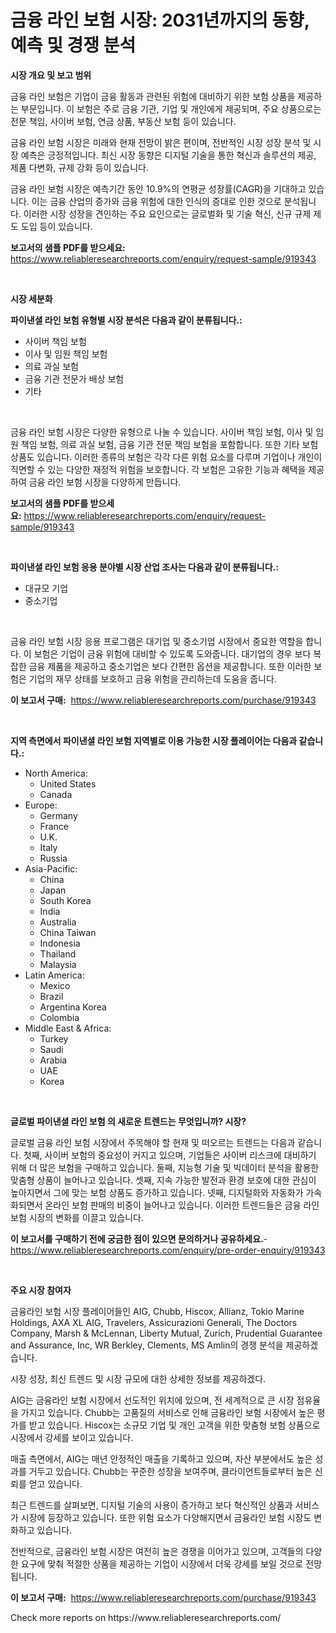 <p><h1>금융 라인 보험 시장: 2031년까지의 동향, 예측 및 경쟁 분석</h1></p><p><strong>시장 개요 및 보고 범위</strong></p>
<p><p>금융 라인 보험은 기업이 금융 활동과 관련된 위험에 대비하기 위한 보험 상품을 제공하는 부문입니다. 이 보험은 주로 금융 기관, 기업 및 개인에게 제공되며, 주요 상품으로는 전문 책임, 사이버 보험, 연금 상품, 부동산 보험 등이 있습니다.</p><p>금융 라인 보험 시장은 미래와 현재 전망이 밝은 편이며, 전반적인 시장 성장 분석 및 시장 예측은 긍정적입니다. 최신 시장 동향은 디지털 기술을 통한 혁신과 솔루션의 제공, 제품 다변화, 규제 강화 등이 있습니다.</p><p>금융 라인 보험 시장은 예측기간 동안 10.9%의 연평균 성장률(CAGR)을 기대하고 있습니다. 이는 금융 산업의 증가와 금융 위험에 대한 인식의 증대로 인한 것으로 분석됩니다. 이러한 시장 성장을 견인하는 주요 요인으로는 글로벌화 및 기술 혁신, 신규 규제 제도 도입 등이 있습니다.</p></p>
<p><strong>보고서의 샘플 PDF를 받으세요:</strong> <a href="https://www.reliableresearchreports.com/enquiry/request-sample/919343">https://www.reliableresearchreports.com/enquiry/request-sample/919343</a></p>
<p>&nbsp;</p>
<p><strong>시장 세분화</strong></p>
<p><strong>파이낸셜 라인 보험 유형별 시장 분석은 다음과 같이 분류됩니다.:</strong></p>
<p><ul><li>사이버 책임 보험</li><li>이사 및 임원 책임 보험</li><li>의료 과실 보험</li><li>금융 기관 전문가 배상 보험</li><li>기타</li></ul></p>
<p>&nbsp;</p>
<p><p>금융 라인 보험 시장은 다양한 유형으로 나눌 수 있습니다. 사이버 책임 보험, 이사 및 임원 책임 보험, 의료 과실 보험, 금융 기관 전문 책임 보험을 포함합니다. 또한 기타 보험 상품도 있습니다. 이러한 종류의 보험은 각각 다른 위험 요소를 다루며 기업이나 개인이 직면할 수 있는 다양한 재정적 위험을 보호합니다. 각 보험은 고유한 기능과 혜택을 제공하여 금융 라인 보험 시장을 다양하게 만듭니다.</p></p>
<p><strong>보고서의 샘플 PDF를 받으세요:</strong>&nbsp;<a href="https://www.reliableresearchreports.com/enquiry/request-sample/919343">https://www.reliableresearchreports.com/enquiry/request-sample/919343</a></p>
<p>&nbsp;</p>
<p><strong> 파이낸셜 라인 보험 응용 분야별 시장 산업 조사는 다음과 같이 분류됩니다.:</strong></p>
<p><ul><li>대규모 기업</li><li>중소기업</li></ul></p>
<p>&nbsp;</p>
<p><p>금융 라인 보험 시장 응용 프로그램은 대기업 및 중소기업 시장에서 중요한 역할을 합니다. 이 보험은 기업이 금융 위험에 대비할 수 있도록 도와줍니다. 대기업의 경우 보다 복잡한 금융 제품을 제공하고 중소기업은 보다 간편한 옵션을 제공합니다. 또한 이러한 보험은 기업의 재무 상태를 보호하고 금융 위험을 관리하는데 도움을 줍니다.</p></p>
<p><strong>이 보고서 구매:</strong>&nbsp; <a href="https://www.reliableresearchreports.com/purchase/919343">https://www.reliableresearchreports.com/purchase/919343</a></p>
<p>&nbsp;</p>
<p><strong>지역 측면에서 파이낸셜 라인 보험 지역별로 이용 가능한 시장 플레이어는 다음과 같습니다.:</strong></p>
<p><ul>
    <li>
        North America:
        <ul>
            <li>United States</li>
            <li>Canada</li>
        </ul>
    </li>
    <li>
        Europe:
        <ul>
            <li>Germany</li>
            <li>France</li>
            <li>U.K.</li>
            <li>Italy</li>
            <li>Russia</li>
        </ul>
    </li>
    <li>
        Asia-Pacific:
        <ul>
            <li>China</li>
            <li>Japan</li>
            <li>South Korea</li>
            <li>India</li>
            <li>Australia</li>
            <li>China Taiwan</li>
            <li>Indonesia</li>
            <li>Thailand</li>
            <li>Malaysia</li>
        </ul>
    </li>
    <li>
        Latin America:
        <ul>
            <li>Mexico</li>
            <li>Brazil</li>
            <li>Argentina Korea</li>
            <li>Colombia</li>
        </ul>
    </li>
    <li>
        Middle East & Africa:
        <ul>
            <li>Turkey</li>
            <li>Saudi</li>
            <li>Arabia</li>
            <li>UAE</li>
            <li>Korea</li>
        </ul>
    </li>
    </ul></p>
<p>&nbsp;</p>
<p><strong>글로벌 파이낸셜 라인 보험 의 새로운 트렌드는 무엇입니까? 시장?</strong></p>
<p><p>글로벌 금융 라인 보험 시장에서 주목해야 할 현재 및 떠오르는 트렌드는 다음과 같습니다. 첫째, 사이버 보험의 중요성이 커지고 있으며, 기업들은 사이버 리스크에 대비하기 위해 더 많은 보험을 구매하고 있습니다. 둘째, 지능형 기술 및 빅데이터 분석을 활용한 맞춤형 상품이 늘어나고 있습니다. 셋째, 지속 가능한 발전과 환경 보호에 대한 관심이 높아지면서 그에 맞는 보험 상품도 증가하고 있습니다. 넷째, 디지털화와 자동화가 가속화되면서 온라인 보험 판매의 비중이 늘어나고 있습니다. 이러한 트렌드들은 금융 라인 보험 시장의 변화를 이끌고 있습니다.</p></p>
<p><strong>이 보고서를 구매하기 전에 궁금한 점이 있으면 문의하거나 공유하세요.</strong>- <a href="https://www.reliableresearchreports.com/enquiry/pre-order-enquiry/919343">https://www.reliableresearchreports.com/enquiry/pre-order-enquiry/919343</a></p>
<p>&nbsp;</p>
<p><strong>주요 시장 참여자</strong></p>
<p><p>금융라인 보험 시장 플레이어들인 AIG, Chubb, Hiscox, Allianz, Tokio Marine Holdings, AXA XL AIG, Travelers, Assicurazioni Generali, The Doctors Company, Marsh & McLennan, Liberty Mutual, Zurich, Prudential Guarantee and Assurance, Inc, WR Berkley, Clements, MS Amlin의 경쟁 분석을 제공하겠습니다.</p><p>시장 성장, 최신 트렌드 및 시장 규모에 대한 상세한 정보를 제공하겠다. </p><p>AIG는 금융라인 보험 시장에서 선도적인 위치에 있으며, 전 세계적으로 큰 시장 점유율을 가지고 있습니다. Chubb는 고품질의 서비스로 인해 금융라인 보험 시장에서 높은 평가를 받고 있습니다. Hiscox는 소규모 기업 및 개인 고객을 위한 맞춤형 보험 상품으로 시장에서 강세를 보이고 있습니다.</p><p>매출 측면에서, AIG는 매년 안정적인 매출을 기록하고 있으며, 자산 부분에서도 높은 성과를 거두고 있습니다. Chubb는 꾸준한 성장을 보여주며, 클라이언트들로부터 높은 신뢰를 얻고 있습니다.</p><p>최근 트렌드를 살펴보면, 디지털 기술의 사용이 증가하고 보다 혁신적인 상품과 서비스가 시장에 등장하고 있습니다. 또한 위험 요소가 다양해지면서 금융라인 보험 시장도 변화하고 있습니다.</p><p>전반적으로, 금융라인 보험 시장은 여전히 높은 경쟁을 이어가고 있으며, 고객들의 다양한 요구에 맞춰 적절한 상품을 제공하는 기업이 시장에서 더욱 강세를 보일 것으로 전망됩니다.</p></p>
<p><strong>이 보고서 구매:</strong>&nbsp;&nbsp;<a href="https://www.reliableresearchreports.com/purchase/919343">https://www.reliableresearchreports.com/purchase/919343</a></p>
<p>Check more reports on https://www.reliableresearchreports.com/</p>
